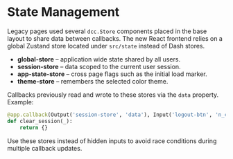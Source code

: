 # State Management

Legacy pages used several `dcc.Store` components placed in the base layout to
share data between callbacks. The new React frontend relies on a global Zustand
store located under `src/state` instead of Dash stores.

- **global-store** – application wide state shared by all users.
- **session-store** – data scoped to the current user session.
- **app-state-store** – cross page flags such as the initial load marker.
- **theme-store** – remembers the selected color theme.

Callbacks previously read and wrote to these stores via the `data` property.
Example:

```python
@app.callback(Output('session-store', 'data'), Input('logout-btn', 'n_clicks'))
def clear_session(_):
    return {}
```

Use these stores instead of hidden inputs to avoid race conditions during
multiple callback updates.
